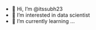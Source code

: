 - 👋 Hi, I’m @itssubh23
- 👀 I’m interested in data scientist
- 🌱 I’m currently learning ...


<!---
itssubh23/itssubh23 is a ✨ special ✨ repository because its `README.md` (this file) appears on your GitHub profile.
You can click the Preview link to take a look at your changes.
--->
